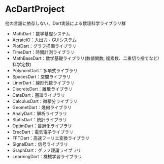 # AcDartProject

他の言語に依存しない、Dart実装による数理科学ライブラリ群


- MathDart：数学基礎システム
- AcrateIO：入出力・GUIシステム
- PlotDart：グラフ描画ライブラリ
- TimeDart：時間計測ライブラリ
- MathBaseDart：数学基礎ライブラリ(数値関数; 複素数、二重切り捨てなど/科学定数)
- PolynomDart：多項式ライブラリ
- SpacesDart：空間ライブラリ
- LinerDart：線形代数ライブラリ
- DiscreteDart：離散ライブラリ
- CateDart：圏論ライブラリ
- CalculusDart：微積分ライブラリ
- GeometDart：幾何ライブラリ
- AnalyDart：解析ライブラリ
- StatisDart：統計ライブラリ
- OptimDart：最適化ライブラリ
- ErecDart：電気電子ライブラリ
- FFTDart：高速フーリエ変換ライブラリ
- SignalDart：信号ライブラリ
- GraphDart：グラフ理論ライブラリ
- LearningDart：機械学習ライブラリ
